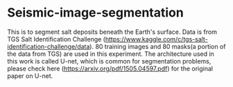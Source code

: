 # Seismic-image-segmentation
This is to segment salt deposits beneath the Earth's surface. Data is from TGS Salt Identification Challenge (https://www.kaggle.com/c/tgs-salt-identification-challenge/data). 80 training images and 80 masks(a portion of the data from TGS) are used in this experiment. The architecture used in this work is called U-net, which is common for segmentation problems, please check here (https://arxiv.org/pdf/1505.04597.pdf) for the original paper on U-net.
